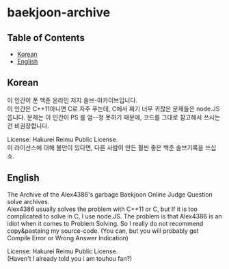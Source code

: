 # baekjoon-archive

## Table of Contents
* [Korean](#Korean)
* [English](#English)

## Korean
이 인간이 푼 백준 온라인 저지 솔브-아카이브입니다.  
이 인간은 C++11아니면 C로 자주 푸는데, C에서 짜기 너무 귀찮은 문제들은 node.JS 씁니다. 문제는 이 인간이 PS 를 엄--청 못하기 때문에, 코드를 그대로 참고해서 쓰시는 건 비권장합니다.  
  
License: Hakurei Reimu Public License.  
이 라이선스에 대해 불만이 있다면, 다른 사람이 만든 훨씬 좋은 백준 솔브기록을 쓰십쇼.  

## English
The Archive of the Alex4386's garbage Baekjoon Online Judge Question solve archives.  
Alex4386 usually solves the problem with C++11 or C, but If it is too complicated to solve in C, I use node.JS. The problem is that Alex4386 is an idiot when it comes to Problem Solving. So I really do not recommend copy&pastaing my source-code. (You can, but you will probably get Compile Error or Wrong Answer Indication)  
  
License: Hakurei Reimu Public License.  
(Haven't I already told you i am touhou fan?)  